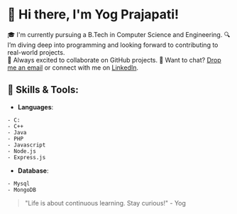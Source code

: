 # 👋 Hi there, I'm Yog Prajapati!

🎓 I'm currently pursuing a B.Tech in Computer Science and Engineering.
🔍 I’m diving deep into programming and looking forward to contributing to real-world projects.  
🤝 Always excited to collaborate on GitHub projects.
💬 Want to chat? [Drop me an email](mailto:yogprajapati08@gmail.com) or connect with me on [LinkedIn](www.linkedin.com/in/yogprajapati).

## 🧰 Skills & Tools:

- **Languages**:
 ```
- C:
- C++
- Java
- PHP
- Javascript
- Node.js
- Express.js
 ```
- **Database**:
```
- Mysql
- MongoDB
```

> "Life is about continuous learning. Stay curious!" - Yog
